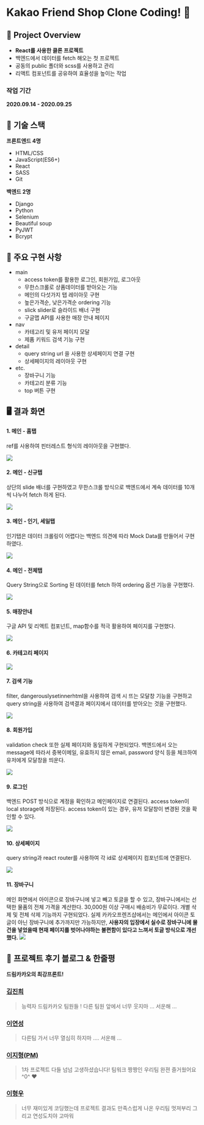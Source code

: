 # Kakao Friend Shop Clone Coding! 🙌

##  👀 Project Overview 
- **React를 사용한 클론 프로젝트**
- 백엔드에서 데이터를 fetch 해오는 첫 프로젝트
- 공동의 public 폴더와 scss를 사용하고 관리
- 리액트 컴포넌트를 공유하여 효율성을 높이는 작업

### 작업 기간
**2020.09.14 - 2020.09.25**


## 🔧 기술 스택

**프론트엔드 4명**
- HTML/CSS
- JavaScript(ES6+)
- React
- SASS
- Git

**백엔드 2명**
- Django
- Python
- Selenium
- Beautiful soup
- PyJWT
- Bcrypt

## 🎨 주요 구현 사항
- main
  - access token를 활용한 로그인, 회원가입, 로그아웃
  - 무한스크롤로 상품데이터를 받아오는 기능
  - 메인의 다섯가지 탭 레이아웃 구현
  - 높은가격순, 낮은가격순 ordering 기능
  - slick slider로 슬라이드 배너 구현
  - 구글맵 API를 사용한 매장 안내 페이지
- nav
  - 카테고리 및 유저 페이지 모달
  - 제품 키워드 검색 기능 구현
- detail
  - query string url 을 사용한 상세페이지 연결 구현
  - 상세페이지의 레이아웃 구현
- etc.
  - 장바구니 기능
  - 카테고리 분류 기능
  - top 버튼 구현

## 🖥 결과 화면

#### 1. 메인 - 홈탭
ref를 사용하여 핀터레스트 형식의 레이아웃을 구현했다.

![](https://images.velog.io/images/hyounglee/post/5d50232e-0829-466a-9130-2a328a6fc007/ezgif.com-video-to-gif%20(7).gif)

#### 2. 메인 - 신규탭
상단의 slide 배너를 구현하였고 무한스크롤 방식으로 백엔드에서 계속 데이터를 10개씩 나누어 fetch 하게 된다.

![](https://images.velog.io/images/hyounglee/post/1d883f76-0ffa-4572-8164-87baab84d741/ezgif.com-video-to-gif%20(8).gif)

#### 3. 메인 - 인기, 세일탭
인기탭은 데이터 크롤링이 어렵다는 백엔드 의견에 따라 Mock Data를 만들어서 구현하였다.

![](https://images.velog.io/images/hyounglee/post/f4e82425-4ed7-4434-9b37-ce0311e16b33/ezgif.com-video-to-gif%20(9).gif)

#### 4. 메인 - 전체탭
Query String으로 Sorting 된 데이터를 fetch 하여 ordering 옵션 기능을 구현했다.

![](https://images.velog.io/images/hyounglee/post/72e0d087-e9f8-46a0-bce0-a1d65ff1a16a/ezgif.com-video-to-gif%20(10).gif)

#### 5. 매장안내
구글 API 및 리액트 컴포넌트, map함수를 적극 활용하여 페이지를 구현했다.

![](https://images.velog.io/images/hyounglee/post/9d68350a-1dbe-43f9-bca3-c7527fa5a91c/ezgif.com-video-to-gif%20(12).gif)

#### 6. 카테고리 페이지

![](https://images.velog.io/images/hyounglee/post/a0ee8bcd-fd97-4e75-a51c-339f71fd4dcd/ezgif.com-video-to-gif%20(11).gif)

#### 7. 검색 기능
filter, dangerouslysetinnerhtml을 사용하여 검색 시 뜨는 모달창 기능을 구현하고 query string을 사용하여 검색결과 페이지에서 데이터를 받아오는 것을 구현했다.

![](https://images.velog.io/images/hyounglee/post/36cf6527-aa3f-4b21-9bc0-2d8a331cdc27/ezgif.com-gif-maker%20(2).gif)

#### 8. 회원가입
validation check 또한 실제 페이지와 동일하게 구현되었다. 백엔드에서 오는 message에 따라서 중복이메일, 유효하지 않은 email, password 양식 등을 체크하여 유저에게 모달창을 띄운다.

![](https://images.velog.io/images/hyounglee/post/cc3f8b4d-7930-4cdb-9daf-0b2df13e9d9d/ezgif.com-video-to-gif%20(13).gif)

#### 9. 로그인
백엔드 POST 방식으로 계정을 확인하고 메인페이지로 연결된다. access token이 local storage에 저장된다. access token이 있는 경우, 유저 모달창이 변경된 것을 확인할 수 있다.

![](https://images.velog.io/images/hyounglee/post/f8a1a446-eeaf-4542-84c7-49b25844f19c/ezgif.com-video-to-gif%20(15).gif)

#### 10. 상세페이지
query string과 react router를 사용하여 각 id로 상세페이지 컴포넌트에 연결된다.

![](https://images.velog.io/images/hyounglee/post/165342f8-ba9e-48ae-8ac4-4aa552c56804/ezgif.com-video-to-gif%20(16).gif)

#### 11. 장바구니
메인 화면에서 아이콘으로 장바구니에 넣고 빼고 토글을 할 수 있고, 장바구니에서는 선택한 물품의 전체 가격을 계산한다. 30,000원 이상 구매시 배송비가 무료이다. 개별 삭제 및 전체 삭제 기능까지 구현되었다.
실제 카카오프렌즈샵에서는 메인에서 아이콘 토글이 아닌 장바구니에 추가까지만 가능하지만, **사용자의 입장에서 실수로 장바구니에 물건을 넣었을때 현재 페이지를 벗어나야하는 불편함이 있다고 느껴서 토글 방식으로 개선했다.**
![](https://images.velog.io/images/hyounglee/post/3d70f1ad-3a7b-4ed5-9784-ccba4bbc9ce0/ezgif.com-video-to-gif%20(17).gif)

## 💌 프로젝트 후기 블로그 & 한줄평

**드림카카오의 최강프론트!**
### [김진희](https://velog.io/@bab_bury/Project)
> 능력자 드림카카오 팀원들 ! 다른 팀원 앞에서 너무 웃지마 … 서운해 …
### [이연성](https://velog.io/@dustjd1535/1%EC%B0%A8-%ED%94%84%EB%A1%9C%EC%A0%9D%ED%8A%B8-%ED%9B%84%EA%B8%B0-DreamKakao-Friends)
> 다른팀 가서 너무 열심히 하지마 .... 서운해 ...
### [이지형(PM)](https://velog.io/@hyounglee/KakaoClone)
> 1차 프로젝트 다들 넘넘 고생하셨습니다! 팀워크 짱짱인 우리팀 완젼 즐거웠어요 ^0^ ♥️
### [이형우](https://velog.io/@jaedie/%EC%B9%B4%EC%B9%B4%EC%98%A4%ED%94%84%EB%A0%8C%EC%A6%88-1%EC%B0%A8-%ED%94%84%EB%A1%9C%EC%A0%9D%ED%8A%B8-%EC%8B%9C%EC%9E%91%EA%B3%BC-%EB%81%9D)
> 너무 재미있게 코딩했는데 프로젝트 결과도 만족스럽게 나온 우리팀 멋져부리 그리고 연성도치야 고마워

